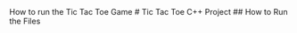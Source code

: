 <html>
  <head>
    How to run the Tic Tac Toe Game
  </head>
  # Tic Tac Toe C++ Project
  ## How to Run the Files
</html>
